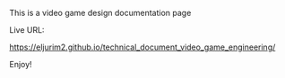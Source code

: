 This is a video game design documentation page

Live URL:

https://eljurim2.github.io/technical_document_video_game_engineering/

Enjoy!
